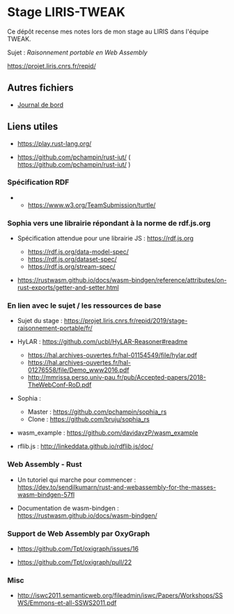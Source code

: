 # Stage LIRIS-TWEAK

Ce dépôt recense mes notes lors de mon stage au LIRIS dans l'équipe TWEAK.

Sujet : *Raisonnement portable en Web Assembly*

https://projet.liris.cnrs.fr/repid/


## Autres fichiers

- [Journal de bord](notes.md)


## Liens utiles

- https://play.rust-lang.org/

- https://github.com/pchampin/rust-iut/ ( https://github.com/pchampin/rust-iut/ )


### Spécification RDF

- - https://www.w3.org/TeamSubmission/turtle/





### Sophia vers une librairie répondant à la norme de rdf.js.org


- Spécification attendue pour une librairie JS : https://rdf.js.org
    - https://rdf.js.org/data-model-spec/
    - https://rdf.js.org/dataset-spec/
    - https://rdf.js.org/stream-spec/


- https://rustwasm.github.io/docs/wasm-bindgen/reference/attributes/on-rust-exports/getter-and-setter.html


### En lien avec le sujet / les ressources de base

- Sujet du stage : https://projet.liris.cnrs.fr/repid/2019/stage-raisonnement-portable/fr/

- HyLAR : https://github.com/ucbl/HyLAR-Reasoner#readme
    - https://hal.archives-ouvertes.fr/hal-01154549/file/hylar.pdf
    - https://hal.archives-ouvertes.fr/hal-01276558/file/Demo_www2016.pdf
    - http://mmrissa.perso.univ-pau.fr/pub/Accepted-papers/2018-TheWebConf-RoD.pdf

- Sophia :
    - Master : https://github.com/pchampin/sophia_rs
    - Clone : https://github.com/bruju/sophia_rs

- wasm_example : https://github.com/davidavzP/wasm_example

- rflib.js : http://linkeddata.github.io/rdflib.js/doc/



### Web Assembly - Rust

- Un tutoriel qui marche pour commencer : https://dev.to/sendilkumarn/rust-and-webassembly-for-the-masses-wasm-bindgen-57fl

- Documentation de wasm-bindgen : https://rustwasm.github.io/docs/wasm-bindgen/


### Support de Web Assembly par OxyGraph

- https://github.com/Tpt/oxigraph/issues/16

- https://github.com/Tpt/oxigraph/pull/22


### Misc

- http://iswc2011.semanticweb.org/fileadmin/iswc/Papers/Workshops/SSWS/Emmons-et-all-SSWS2011.pdf







